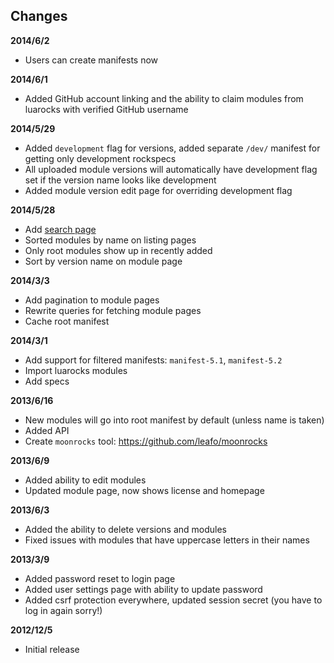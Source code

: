 
## Changes

**2014/6/2**

 * Users can create manifests now

**2014/6/1**

 * Added GitHub account linking and the ability to claim modules from luarocks with verified GitHub username

**2014/5/29**

 * Added `development` flag for versions, added separate `/dev/` manifest for getting only development rockspecs
 * All uploaded module versions will automatically have development flag set if the version name looks like development
 * Added module version edit page for overriding development flag

**2014/5/28**

 * Add [search page](/search)
 * Sorted modules by name on listing pages
 * Only root modules show up in recently added
 * Sort by version name on module page

**2014/3/3**

 * Add pagination to module pages
 * Rewrite queries for fetching module pages
 * Cache root manifest

**2014/3/1**

 * Add support for filtered manifests: `manifest-5.1`, `manifest-5.2`
 * Import luarocks modules
 * Add specs

**2013/6/16**

 * New modules will go into root manifest by default (unless name is taken)
 * Added API
 * Create `moonrocks` tool: <https://github.com/leafo/moonrocks>

**2013/6/9**

 * Added ability to edit modules
 * Updated module page, now shows license and homepage

**2013/6/3**

 * Added the ability to delete versions and modules
 * Fixed issues with modules that have uppercase letters in their names

**2013/3/9**

 * Added password reset to login page
 * Added user settings page with ability to update password
 * Added csrf protection everywhere, updated session secret (you have to log in again sorry!)

**2012/12/5**

 * Initial release
